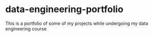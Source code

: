 # data-engineering-portfolio
This is a portfolio of some of my projects while undergoing my data engineering course
